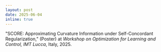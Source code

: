 ```yaml
---
layout: post
date: 2025-06-04
inline: true
---
```


"SCORE: Approximating Curvature Information under Self-Concordant Regularization," (Poster) at *Workshop on Optimization for Learning and Control, IMT Lucca*, Italy, 2025.
